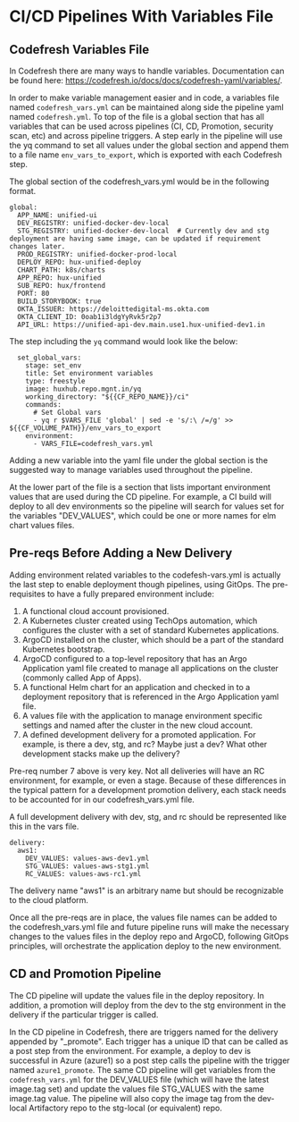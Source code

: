 # CI/CD Pipelines With Variables File

## Codefresh Variables File
In Codefresh there are many ways to handle variables. Documentation can be found here: https://codefresh.io/docs/docs/codefresh-yaml/variables/.

In order to make variable management easier and in code, a variables file named `codefresh_vars.yml` can be maintained along side the pipeline yaml named `codefresh.yml`.
To top of the file is a global section that has all variables that can be used across pipelines (CI, CD, Promotion, security scan, etc) and across pipeline triggers. A step early in the pipeline will use the yq command to set all values under the global section and append them to a file name `env_vars_to_export`, which is exported with each Codefresh step.

The global section of the codefresh_vars.yml would be in the following format.

```
global:
  APP_NAME: unified-ui
  DEV_REGISTRY: unified-docker-dev-local
  STG_REGISTRY: unified-docker-dev-local  # Currently dev and stg deployment are having same image, can be updated if requirement changes later.
  PROD_REGISTRY: unified-docker-prod-local
  DEPLOY_REPO: hux-unified-deploy
  CHART_PATH: k8s/charts
  APP_REPO: hux-unified
  SUB_REPO: hux/frontend
  PORT: 80
  BUILD_STORYBOOK: true
  OKTA_ISSUER: https://deloittedigital-ms.okta.com
  OKTA_CLIENT_ID: 0oab1i3ldgYyRvk5r2p7
  API_URL: https://unified-api-dev.main.use1.hux-unified-dev1.in
```

The step including the `yq` command would look like the below:

```
  set_global_vars:
    stage: set_env
    title: Set environment variables
    type: freestyle
    image: huxhub.repo.mgnt.in/yq
    working_directory: "${{CF_REPO_NAME}}/ci"
    commands:
      # Set Global vars
      - yq r $VARS_FILE 'global' | sed -e 's/:\ /=/g' >> ${{CF_VOLUME_PATH}}/env_vars_to_export
    environment:
      - VARS_FILE=codefresh_vars.yml
```
Adding a new variable into the yaml file under the global section is the suggested way to manage variables used throughout the pipeline.

At the lower part of the file is a section that lists important environment values that are used during the CD pipeline. For example, a CI build will deploy to all dev environments so the pipeline will search for values set for the variables "DEV_VALUES", which could be one or more names for elm chart values files.

## Pre-reqs Before Adding a New Delivery
Adding environment related variables to the codefesh-vars.yml is actually the last step to enable deployment though pipelines, using GitOps. The pre-requisites to have a fully prepared environment include:
1. A functional cloud account provisioned.
2. A Kubernetes cluster created using TechOps automation, which configures the cluster with a set of standard Kubernetes applications.
3. ArgoCD installed on the cluster, which should be a part of the standard Kubernetes bootstrap.
4. ArgoCD configured to a top-level repository that has an Argo Application yaml file created to manage all applications on the cluster (commonly called App of Apps).
5. A functional Helm chart for an application and checked in to a deployment repository that is referenced in the Argo Application yaml file.
6. A values file with the application to manage environment specific settings and named after the cluster in the new cloud account.
7. A defined development delivery for a promoted application. For example, is there a dev, stg, and rc? Maybe just a dev? What other development stacks make up the delivery?

Pre-req number 7 above is very key. Not all deliveries will have an RC environment, for example, or even a stage. Because of these differences in the typical pattern for a development promotion delivery, each stack needs to be accounted for in our codefresh_vars.yml file. 

A full development delivery with dev, stg, and rc should be represented like this in the vars file.

```
delivery:
  aws1:
    DEV_VALUES: values-aws-dev1.yml
    STG_VALUES: values-aws-stg1.yml
    RC_VALUES: values-aws-rc1.yml
```
The delivery name "aws1" is an arbitrary name but should be recognizable to the cloud platform. 

Once all the pre-reqs are in place, the values file names can be added to the codefresh_vars.yml file and future pipeline runs will make the necessary changes to the values files in the deploy repo and ArgoCD, following GitOps principles, will orchestrate the application deploy to the new environment.

## CD and Promotion Pipeline
The CD pipeline will update the values file in the deploy repository. In addition, a promotion will deploy from the dev to the stg environment in the delivery if the particular trigger is called.

In the CD pipeline in Codefresh, there are triggers named for the delivery appended by "_promote". Each trigger has a unique ID that can be called as a post step from the environment. For example, a deploy to dev is successful in Azure (azure1) so a post step calls the pipeline with the trigger named `azure1_promote`. The same CD pipeline will get variables from the `codefresh_vars.yml` for the DEV_VALUES file (which will have the latest image.tag set) and update the values file STG_VALUES with the same image.tag value. The pipeline will also copy the image tag from the dev-local Artifactory repo to the stg-local (or equivalent) repo.

